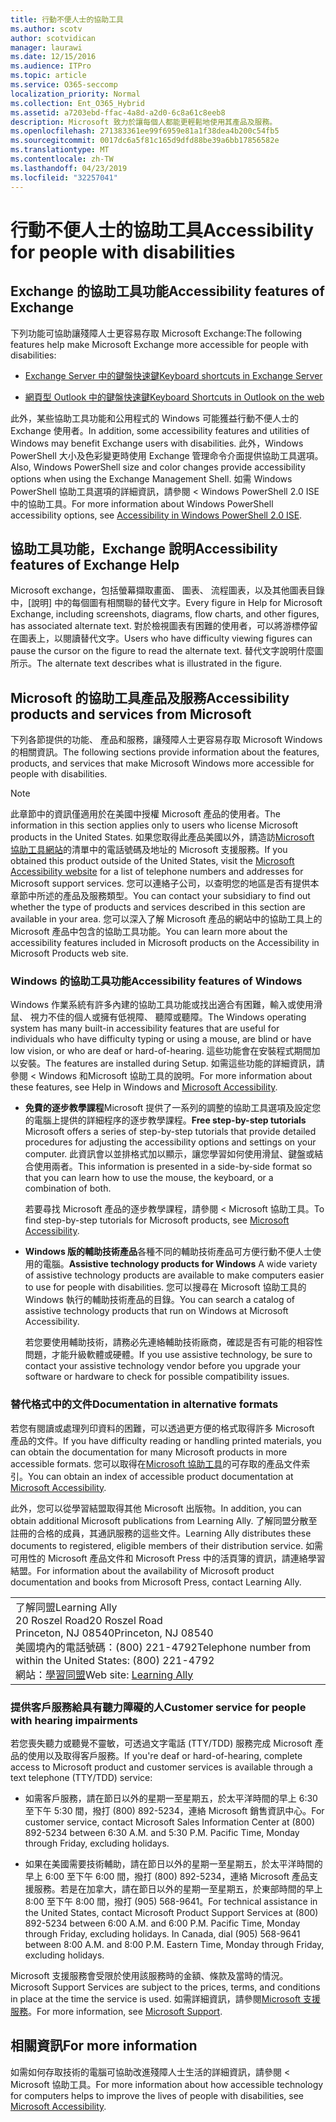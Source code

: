 ```yaml
---
title: 行動不便人士的協助工具
ms.author: scotv
author: scotvidican
manager: laurawi
ms.date: 12/15/2016
ms.audience: ITPro
ms.topic: article
ms.service: O365-seccomp
localization_priority: Normal
ms.collection: Ent_O365_Hybrid
ms.assetid: a7203ebd-ffac-4a8d-a2d0-6c8a61c8eeb8
description: Microsoft 致力於讓每個人都能更輕鬆地使用其產品及服務。
ms.openlocfilehash: 271383361ee99f6959e81a1f38dea4b200c54fb5
ms.sourcegitcommit: 0017dc6a5f81c165d9dfd88be39a6bb17856582e
ms.translationtype: MT
ms.contentlocale: zh-TW
ms.lasthandoff: 04/23/2019
ms.locfileid: "32257041"
---
```

# <a name="accessibility-for-people-with-disabilities"></a><span data-ttu-id="6b938-103">行動不便人士的協助工具</span><span class="sxs-lookup"><span data-stu-id="6b938-103">Accessibility for people with disabilities</span></span>

## <a name="accessibility-features-of-exchange"></a><span data-ttu-id="6b938-104">Exchange 的協助工具功能</span><span class="sxs-lookup"><span data-stu-id="6b938-104">Accessibility features of Exchange</span></span>

<span data-ttu-id="6b938-105">下列功能可協助讓殘障人士更容易存取 Microsoft Exchange:</span><span class="sxs-lookup"><span data-stu-id="6b938-105">The following features help make Microsoft Exchange more accessible for people with disabilities:</span></span>
  
- [<span data-ttu-id="6b938-106">Exchange Server 中的鍵盤快速鍵</span><span class="sxs-lookup"><span data-stu-id="6b938-106">Keyboard shortcuts in Exchange Server</span></span>](http://technet.microsoft.com/library/146b2b52-1ef8-4606-991a-4cf4da694970.aspx)
    
- [<span data-ttu-id="6b938-107">網頁型 Outlook 中的鍵盤快速鍵</span><span class="sxs-lookup"><span data-stu-id="6b938-107">Keyboard Shortcuts in Outlook on the web</span></span>](https://go.microsoft.com/fwlink/p/?LinkId=268079)
    
<span data-ttu-id="6b938-108">此外，某些協助工具功能和公用程式的 Windows 可能獲益行動不便人士的 Exchange 使用者。</span><span class="sxs-lookup"><span data-stu-id="6b938-108">In addition, some accessibility features and utilities of Windows may benefit Exchange users with disabilities.</span></span> <span data-ttu-id="6b938-109">此外，Windows PowerShell 大小及色彩變更時使用 Exchange 管理命令介面提供協助工具選項。</span><span class="sxs-lookup"><span data-stu-id="6b938-109">Also, Windows PowerShell size and color changes provide accessibility options when using the Exchange Management Shell.</span></span> <span data-ttu-id="6b938-110">如需 Windows PowerShell 協助工具選項的詳細資訊，請參閱 < <b0>Windows PowerShell 2.0 ISE 中的協助工具</b0>。</span><span class="sxs-lookup"><span data-stu-id="6b938-110">For more information about Windows PowerShell accessibility options, see [Accessibility in Windows PowerShell 2.0 ISE](https://go.microsoft.com/fwlink/p/?LinkId=258240).</span></span>
  
## <a name="accessibility-features-of-exchange-help"></a><span data-ttu-id="6b938-111">協助工具功能，Exchange 說明</span><span class="sxs-lookup"><span data-stu-id="6b938-111">Accessibility features of Exchange Help</span></span>

<span data-ttu-id="6b938-112">Microsoft exchange，包括螢幕擷取畫面、 圖表、 流程圖表，以及其他圖表目錄中，[說明] 中的每個圖有相關聯的替代文字。</span><span class="sxs-lookup"><span data-stu-id="6b938-112">Every figure in Help for Microsoft Exchange, including screenshots, diagrams, flow charts, and other figures, has associated alternate text.</span></span> <span data-ttu-id="6b938-113">對於檢視圖表有困難的使用者，可以將游標停留在圖表上，以閱讀替代文字。</span><span class="sxs-lookup"><span data-stu-id="6b938-113">Users who have difficulty viewing figures can pause the cursor on the figure to read the alternate text.</span></span> <span data-ttu-id="6b938-114">替代文字說明什麼圖所示。</span><span class="sxs-lookup"><span data-stu-id="6b938-114">The alternate text describes what is illustrated in the figure.</span></span>
  
## <a name="accessibility-products-and-services-from-microsoft"></a><span data-ttu-id="6b938-115">Microsoft 的協助工具產品及服務</span><span class="sxs-lookup"><span data-stu-id="6b938-115">Accessibility products and services from Microsoft</span></span>

<span data-ttu-id="6b938-116">下列各節提供的功能、 產品和服務，讓殘障人士更容易存取 Microsoft Windows 的相關資訊。</span><span class="sxs-lookup"><span data-stu-id="6b938-116">The following sections provide information about the features, products, and services that make Microsoft Windows more accessible for people with disabilities.</span></span>
  
> [!NOTE]
> <span data-ttu-id="6b938-117">此章節中的資訊僅適用於在美國中授權 Microsoft 產品的使用者。</span><span class="sxs-lookup"><span data-stu-id="6b938-117">The information in this section applies only to users who license Microsoft products in the United States.</span></span> <span data-ttu-id="6b938-118">如果您取得此產品美國以外，請造訪[Microsoft 協助工具網站](https://www.microsoft.com/enable)的清單中的電話號碼及地址的 Microsoft 支援服務。</span><span class="sxs-lookup"><span data-stu-id="6b938-118">If you obtained this product outside of the United States, visit the [Microsoft Accessibility website](https://www.microsoft.com/enable) for a list of telephone numbers and addresses for Microsoft support services.</span></span> <span data-ttu-id="6b938-119">您可以連絡子公司，以查明您的地區是否有提供本章節中所述的產品及服務類型。</span><span class="sxs-lookup"><span data-stu-id="6b938-119">You can contact your subsidiary to find out whether the type of products and services described in this section are available in your area.</span></span> <span data-ttu-id="6b938-120">您可以深入了解 Microsoft 產品的網站中的協助工具上的 Microsoft 產品中包含的協助工具功能。</span><span class="sxs-lookup"><span data-stu-id="6b938-120">You can learn more about the accessibility features included in Microsoft products on the Accessibility in Microsoft Products web site.</span></span> 
  
### <a name="accessibility-features-of-windows"></a><span data-ttu-id="6b938-121">Windows 的協助工具功能</span><span class="sxs-lookup"><span data-stu-id="6b938-121">Accessibility features of Windows</span></span>

<span data-ttu-id="6b938-122">Windows 作業系統有許多內建的協助工具功能或找出適合有困難，輸入或使用滑鼠、 視力不佳的個人或擁有低視障、 聽障或聽障。</span><span class="sxs-lookup"><span data-stu-id="6b938-122">The Windows operating system has many built-in accessibility features that are useful for individuals who have difficulty typing or using a mouse, are blind or have low vision, or who are deaf or hard-of-hearing.</span></span> <span data-ttu-id="6b938-123">這些功能會在安裝程式期間加以安裝。</span><span class="sxs-lookup"><span data-stu-id="6b938-123">The features are installed during Setup.</span></span> <span data-ttu-id="6b938-124">如需這些功能的詳細資訊，請參閱 < Windows 和<b0>Microsoft 協助工具</b0>的說明。</span><span class="sxs-lookup"><span data-stu-id="6b938-124">For more information about these features, see Help in Windows and [Microsoft Accessibility](https://go.microsoft.com/fwlink/p/?linkId=18139).</span></span>
  
- <span data-ttu-id="6b938-125">**免費的逐步教學課程**Microsoft 提供了一系列的調整的協助工具選項及設定您的電腦上提供的詳細程序的逐步教學課程。</span><span class="sxs-lookup"><span data-stu-id="6b938-125">**Free step-by-step tutorials** Microsoft offers a series of step-by-step tutorials that provide detailed procedures for adjusting the accessibility options and settings on your computer.</span></span> <span data-ttu-id="6b938-126">此資訊會以並排格式加以顯示，讓您學習如何使用滑鼠、鍵盤或結合使用兩者。</span><span class="sxs-lookup"><span data-stu-id="6b938-126">This information is presented in a side-by-side format so that you can learn how to use the mouse, the keyboard, or a combination of both.</span></span> 
    
    <span data-ttu-id="6b938-127">若要尋找 Microsoft 產品的逐步教學課程，請參閱 < <b0>Microsoft 協助工具</b0>。</span><span class="sxs-lookup"><span data-stu-id="6b938-127">To find step-by-step tutorials for Microsoft products, see [Microsoft Accessibility](https://go.microsoft.com/fwlink/p/?linkId=18139).</span></span>
    
- <span data-ttu-id="6b938-128">**Windows 版的輔助技術產品**各種不同的輔助技術產品可方便行動不便人士使用的電腦。</span><span class="sxs-lookup"><span data-stu-id="6b938-128">**Assistive technology products for Windows** A wide variety of assistive technology products are available to make computers easier to use for people with disabilities.</span></span> <span data-ttu-id="6b938-129">您可以搜尋在 Microsoft 協助工具的 Windows 執行的輔助技術產品的目錄。</span><span class="sxs-lookup"><span data-stu-id="6b938-129">You can search a catalog of assistive technology products that run on Windows at Microsoft Accessibility.</span></span> 
    
    <span data-ttu-id="6b938-130">若您要使用輔助技術，請務必先連絡輔助技術廠商，確認是否有可能的相容性問題，才能升級軟體或硬體。</span><span class="sxs-lookup"><span data-stu-id="6b938-130">If you use assistive technology, be sure to contact your assistive technology vendor before you upgrade your software or hardware to check for possible compatibility issues.</span></span> 
    
### <a name="documentation-in-alternative-formats"></a><span data-ttu-id="6b938-131">替代格式中的文件</span><span class="sxs-lookup"><span data-stu-id="6b938-131">Documentation in alternative formats</span></span>

<span data-ttu-id="6b938-132">若您有閱讀或處理列印資料的困難，可以透過更方便的格式取得許多 Microsoft 產品的文件。</span><span class="sxs-lookup"><span data-stu-id="6b938-132">If you have difficulty reading or handling printed materials, you can obtain the documentation for many Microsoft products in more accessible formats.</span></span> <span data-ttu-id="6b938-133">您可以取得在[Microsoft 協助工具](https://go.microsoft.com/fwlink/p/?linkId=18139)的可存取的產品文件索引。</span><span class="sxs-lookup"><span data-stu-id="6b938-133">You can obtain an index of accessible product documentation at [Microsoft Accessibility](https://go.microsoft.com/fwlink/p/?linkId=18139).</span></span> 
  
<span data-ttu-id="6b938-134">此外，您可以從學習結盟取得其他 Microsoft 出版物。</span><span class="sxs-lookup"><span data-stu-id="6b938-134">In addition, you can obtain additional Microsoft publications from Learning Ally.</span></span> <span data-ttu-id="6b938-135">了解同盟分散至註冊的合格的成員，其通訊服務的這些文件。</span><span class="sxs-lookup"><span data-stu-id="6b938-135">Learning Ally distributes these documents to registered, eligible members of their distribution service.</span></span> <span data-ttu-id="6b938-136">如需可用性的 Microsoft 產品文件和 Microsoft Press 中的活頁簿的資訊，請連絡學習結盟。</span><span class="sxs-lookup"><span data-stu-id="6b938-136">For information about the availability of Microsoft product documentation and books from Microsoft Press, contact Learning Ally.</span></span> 
  
||
|:-----|
|<span data-ttu-id="6b938-137">了解同盟</span><span class="sxs-lookup"><span data-stu-id="6b938-137">Learning Ally</span></span>  <br/> <span data-ttu-id="6b938-138">20 Roszel Road</span><span class="sxs-lookup"><span data-stu-id="6b938-138">20 Roszel Road</span></span>  <br/> <span data-ttu-id="6b938-139">Princeton, NJ 08540</span><span class="sxs-lookup"><span data-stu-id="6b938-139">Princeton, NJ 08540</span></span>  <br/> <span data-ttu-id="6b938-140">美國境內的電話號碼：(800) 221-4792</span><span class="sxs-lookup"><span data-stu-id="6b938-140">Telephone number from within the United States: (800) 221-4792</span></span>  <br/> <span data-ttu-id="6b938-141">網站：[學習同盟](https://www.learningally.org/)</span><span class="sxs-lookup"><span data-stu-id="6b938-141">Web site: [Learning Ally](https://www.learningally.org/)</span></span> <br/> |
   
### <a name="customer-service-for-people-with-hearing-impairments"></a><span data-ttu-id="6b938-142">提供客戶服務給具有聽力障礙的人</span><span class="sxs-lookup"><span data-stu-id="6b938-142">Customer service for people with hearing impairments</span></span>

<span data-ttu-id="6b938-143">若您喪失聽力或聽覺不靈敏，可透過文字電話 (TTY/TDD) 服務完成 Microsoft 產品的使用以及取得客戶服務。</span><span class="sxs-lookup"><span data-stu-id="6b938-143">If you're deaf or hard-of-hearing, complete access to Microsoft product and customer services is available through a text telephone (TTY/TDD) service:</span></span>
  
- <span data-ttu-id="6b938-p109">如需客戶服務，請在節日以外的星期一至星期五，於太平洋時間的早上 6:30 至下午 5:30 間，撥打 (800) 892-5234，連絡 Microsoft 銷售資訊中心。</span><span class="sxs-lookup"><span data-stu-id="6b938-p109">For customer service, contact Microsoft Sales Information Center at (800) 892-5234 between 6:30 A.M. and 5:30 P.M. Pacific Time, Monday through Friday, excluding holidays.</span></span> 
    
- <span data-ttu-id="6b938-p110">如果在美國需要技術輔助，請在節日以外的星期一至星期五，於太平洋時間的早上 6:00 至下午 6:00 間，撥打 (800) 892-5234，連絡 Microsoft 產品支援服務。若是在加拿大，請在節日以外的星期一至星期五，於東部時間的早上 8:00 至下午 8:00 間，撥打 (905) 568-9641。</span><span class="sxs-lookup"><span data-stu-id="6b938-p110">For technical assistance in the United States, contact Microsoft Product Support Services at (800) 892-5234 between 6:00 A.M. and 6:00 P.M. Pacific Time, Monday through Friday, excluding holidays. In Canada, dial (905) 568-9641 between 8:00 A.M. and 8:00 P.M. Eastern Time, Monday through Friday, excluding holidays.</span></span> 
    
<span data-ttu-id="6b938-153">Microsoft 支援服務會受限於使用該服務時的金額、條款及當時的情況。</span><span class="sxs-lookup"><span data-stu-id="6b938-153">Microsoft Support Services are subject to the prices, terms, and conditions in place at the time the service is used.</span></span> <span data-ttu-id="6b938-154">如需詳細資訊，請參閱[Microsoft 支援服務](https://go.microsoft.com/fwlink/p/?linkId=18142)。</span><span class="sxs-lookup"><span data-stu-id="6b938-154">For more information, see [Microsoft Support](https://go.microsoft.com/fwlink/p/?linkId=18142).</span></span>
  
## <a name="for-more-information"></a><span data-ttu-id="6b938-155">相關資訊</span><span class="sxs-lookup"><span data-stu-id="6b938-155">For more information</span></span>

<span data-ttu-id="6b938-156">如需如何存取技術的電腦可協助改進殘障人士生活的詳細資訊，請參閱 < <b0>Microsoft 協助工具</b0>。</span><span class="sxs-lookup"><span data-stu-id="6b938-156">For more information about how accessible technology for computers helps to improve the lives of people with disabilities, see [Microsoft Accessibility](http://go.microsoft.com/fwlink/p/?linkId=18139).</span></span> 
  

